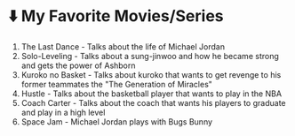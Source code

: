 # ⬇️ My Favorite Movies/Series

1. The Last Dance - Talks about the life of Michael Jordan
2. Solo-Leveling - Talks about a sung-jinwoo and how he became strong and gets the power of Ashborn
3. Kuroko no Basket - Talks about kuroko that wants to get revenge to his former teammates the "The Generation of Miracles"
4. Hustle - Talks about the basketball player that wants to play in the NBA
5. Coach Carter - Talks about the coach that wants his players to graduate and play in a high level
6. Space Jam - Michael Jordan plays with Bugs Bunny


